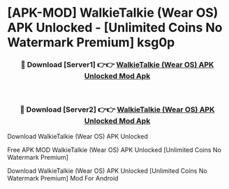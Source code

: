 # [APK-MOD] WalkieTalkie (Wear OS) APK Unlocked - [Unlimited Coins No Watermark Premium] ksg0p



<div align="center">
<h3>🔴 Download [Server1] 👉👉 <a href="https://momento.my/?title=WalkieTalkie_(Wear_OS)_APK_Unlocked">WalkieTalkie (Wear OS) APK Unlocked Mod Apk</a></h3><br>

<h3>🔴 Download [Server2] 👉👉 <a href="https://momento.my/?title=WalkieTalkie_(Wear_OS)_APK_Unlocked">WalkieTalkie (Wear OS) APK Unlocked Mod Apk</a></h3>
</div>



Download WalkieTalkie (Wear OS) APK Unlocked 

Free APK MOD WalkieTalkie (Wear OS) APK Unlocked [Unlimited Coins No Watermark Premium]

Download WalkieTalkie (Wear OS) APK Unlocked [Unlimited Coins No Watermark Premium] Mod For Android

